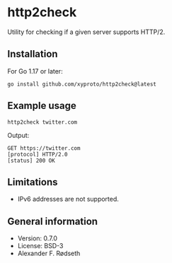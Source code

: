 # http2check

Utility for checking if a given server supports HTTP/2.

Installation
------------

For Go 1.17 or later:

    go install github.com/xyproto/http2check@latest

Example usage
-------------

    http2check twitter.com

Output:

~~~
GET https://twitter.com
[protocol] HTTP/2.0
[status] 200 OK
~~~

Limitations
-----------

* IPv6 addresses are not supported.

General information
-------------------

* Version: 0.7.0
* License: BSD-3
* Alexander F. Rødseth
